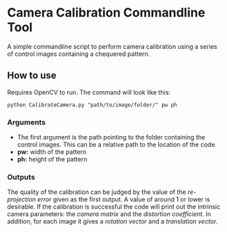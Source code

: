 # Camera Calibration Commandline Tool
A simple commandline script to perform camera calibration using a series of control images containing a chequered pattern.  
## How to use
Requires OpenCV to run. The command will look like this:
```
python CalibrateCamera.py "path/to/image/folder/" pw ph
```
### Arguments
- The first argument is the path pointing to the folder containing the control images. This can be a relative path to the location of the code. 
- **pw:** width of the pattern
- **ph:** height of the pattern
### Outputs 
The quality of the calibration can be judged by the value of the *re-projection error* given as the first output. A value of around $1$ or lower is desirable.
If the calibration is successful the code will print out the intrinsic camera parameters: the *camera matrix* and the *distortion coefficient*. In addition, for each image it gives a *rotation vector* and a *translation vector*.
